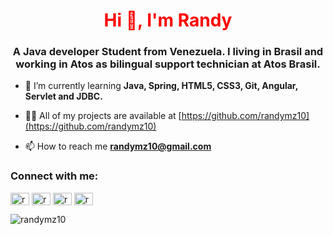 <style>
  h1{
  color: red;
  }
</style>

<h1 align="center">Hi 👋, I'm Randy</h1>
<h3 align="center">A Java developer Student from Venezuela. I living in Brasil and working in Atos as bilingual support technician at Atos Brasil.</h3>

- 🌱 I’m currently learning **Java, Spring, HTML5, CSS3, Git, Angular, Servlet and JDBC.**

- 👨‍💻 All of my projects are available at [https://github.com/randymz10](https://github.com/randymz10)

- 📫 How to reach me **randymz10@gmail.com**

<h3 align="left">Connect with me:</h3>
<p align="left">
<a href="https://linkedin.com/in/randymz10" target="blank"><img align="center" src="https://raw.githubusercontent.com/rahuldkjain/github-profile-readme-generator/master/src/images/icons/Social/linked-in-alt.svg" alt="randymz10" height="20" width="30" /></a>
<a href="https://fb.com/randy421" target="blank"><img align="center" src="https://raw.githubusercontent.com/rahuldkjain/github-profile-readme-generator/master/src/images/icons/Social/facebook.svg" alt="randy421" height="20" width="30" /></a>
<a href="https://instagram.com/randymz10" target="blank"><img align="center" src="https://raw.githubusercontent.com/rahuldkjain/github-profile-readme-generator/master/src/images/icons/Social/instagram.svg" alt="randymz10" height="20" width="30" /></a>
<a href="https://discord.gg/randymz10#5552" target="blank"><img align="center" src="https://raw.githubusercontent.com/rahuldkjain/github-profile-readme-generator/master/src/images/icons/Social/discord.svg" alt="randymz10#5552" height="20" width="30" /></a>
</p>

<p><img align="center" src="https://github-readme-stats.vercel.app/api/top-langs?username=randymz10&show_icons=true&locale=en&layout=compact" alt="randymz10" /></p>



